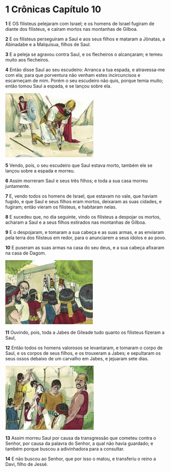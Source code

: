 # 1 Crônicas Capítulo 10

**1** 	E OS filisteus pelejaram com Israel; e os homens de Israel fugiram de diante dos filisteus, e caíram mortos nas montanhas de Gilboa.

**2** 	E os filisteus perseguiram a Saul e aos seus filhos e mataram a Jônatas, a Abinadabe e a Malquisua, filhos de Saul.

**3** 	E a peleja se agravou contra Saul, e os flecheiros o alcançaram; e temeu muito aos flecheiros.

**4** 	Então disse Saul ao seu escudeiro: Arranca a tua espada, e atravessa-me com ela; para que porventura não venham estes incircuncisos e escarneçam de mim. Porém o seu escudeiro não quis, porque temia muito; então tomou Saul a espada, e se lançou sobre ela.

![](../Images/SweetPublishing/9-31-2.jpg) 

**5** 	Vendo, pois, o seu escudeiro que Saul estava morto, também ele se lançou sobre a espada e morreu.

**6** 	Assim morreram Saul e seus três filhos; e toda a sua casa morreu juntamente.

**7** 	E, vendo todos os homens de Israel, que estavam no vale, que haviam fugido, e que Saul e seus filhos eram mortos, deixaram as suas cidades, e fugiram; então vieram os filisteus, e habitaram nelas.

**8** 	E sucedeu que, no dia seguinte, vindo os filisteus a despojar os mortos, acharam a Saul e a seus filhos estirados nas montanhas de Gilboa.

**9** 	E o despojaram, e tomaram a sua cabeça e as suas armas, e as enviaram pela terra dos filisteus em redor, para o anunciarem a seus ídolos e ao povo.

**10** 	E puseram as suas armas na casa do seu deus, e a sua cabeça afixaram na casa de Dagom.

![](../Images/SweetPublishing/9-31-3.jpg) 

**11** 	Ouvindo, pois, toda a Jabes de Gileade tudo quanto os filisteus fizeram a Saul,

**12** 	Então todos os homens valorosos se levantaram, e tomaram o corpo de Saul, e os corpos de seus filhos, e os trouxeram a Jabes; e sepultaram os seus ossos debaixo de um carvalho em Jabes, e jejuaram sete dias.

![](../Images/SweetPublishing/9-31-4.jpg) 

**13** 	Assim morreu Saul por causa da transgressão que cometeu contra o Senhor, por causa da palavra do Senhor, a qual não havia guardado; e também porque buscou a adivinhadora para a consultar.

**14** 	E não buscou ao Senhor, que por isso o matou, e transferiu o reino a Davi, filho de Jessé.

